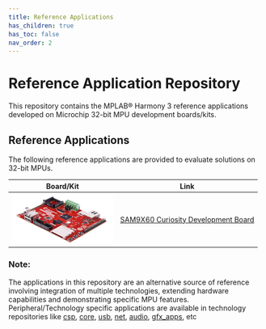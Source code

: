 ```yaml
---
title: Reference Applications
has_children: true
has_toc: false
nav_order: 2
---
```

# Reference Application Repository

This repository contains the MPLAB® Harmony 3 reference applications developed on Microchip 32-bit MPU development boards/kits.   

## Reference Applications

The following reference applications are provided to evaluate solutions on 32-bit MPUs.

| Board/Kit | Link |
| ---   | --- |
| <img src = "./sam9x60_curiosity_dev_board/image.png"> | [SAM9X60 Curiosity Development Board](./sam9x60_curiosity_dev_board/readme.md) |

### **Note:**
The applications in this repository are an alternative source of reference involving integration of multiple technologies, extending hardware capabilities and demonstrating specific MPU features.
Peripheral/Technology specific applications are available in technology repositories like [csp](https://github.com/Microchip-MPLAB-Harmony/csp), [core](https://github.com/Microchip-MPLAB-Harmony/core), [usb](https://github.com/Microchip-MPLAB-Harmony/usb), [net](https://github.com/Microchip-MPLAB-Harmony/net), [audio](https://github.com/Microchip-MPLAB-Harmony/audio), [gfx_apps](https://github.com/Microchip-MPLAB-Harmony/gfx_apps), etc
